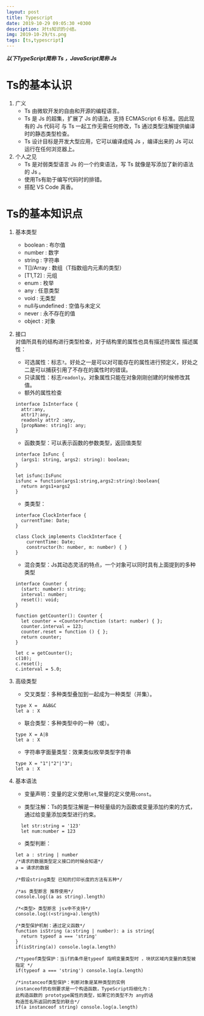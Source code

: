 ```yaml
---
layout: post
title: Typescript
date: 2019-10-29 09:05:30 +0300
description: 对ts知识的小结。
img: 2019-10-29/ts.png 
tags: [ts,typescript]
---
```

***以下TypeScript简称 Ts ，JavaScript简称 Js***  

# Ts的基本认识
1. 广义  
    * Ts 由微软开发的自由和开源的编程语言。
    * Ts 是 Js 的超集，扩展了 Js 的语法，支持 ECMAScript 6 标准。因此现有的 Js 代码可 与 Ts 一起工作无需任何修改，Ts 通过类型注解提供编译时的静态类型检查。
    * Ts 设计目标是开发大型应用，它可以编译成纯 Js ，编译出来的 Js 可以运行在任何浏览器上。  
2. 个人之见
    * Ts 是对弱类型语言 Js 的一个约束语法，写 Ts 就像是写添加了新的语法的 Js 。
    * 使用Ts有助于编写代码时的排错。
    * 搭配 VS Code 真香。

# Ts的基本知识点
  
1. 基本类型
    
    * boolean : 布尔值
    * number : 数字
    * string : 字符串
    * T[]/Array<T> : 数组（T指数组内元素的类型）
    * [T1,T2] : 元组 
    * enum : 枚举
    * any : 任意类型
    * void : 无类型
    * null与undefined : 空值与未定义
    * never : 永不存在的值
    * object : 对象

2. 接口  
  对值所具有的结构进行类型检查，对于结构里的属性也具有描述符属性
  描述属性：
    * 可选属性：标志`?`。好处之一是可以对可能存在的属性进行预定义，好处之二是可以捕获引用了不存在的属性时的错误。
    * 只读属性：标志`readonly`。对象属性只能在对象刚刚创建的时候修改其值。
    * 额外的属性检查
    ```
    interface IsInterface {
      attr:any,
      attr1?:any,
      readonly attr2 :any,
      [propName: string]: any;
    }
    ```
    * 函数类型：可以表示函数的参数类型，返回值类型
    ```
    interface IsFunc {
      (args1: string, args2: string): boolean;
    }

    let isfunc:IsFunc
    isfunc = function(args1:string,args2:string):boolean{
      return args1+args2
    }
    ```
    * 类类型：
    ```
    interface ClockInterface {
      currentTime: Date;
    }

    class Clock implements ClockInterface {
        currentTime: Date;
        constructor(h: number, m: number) { }
    }
    ```
    * 混合类型：Js其动态灵活的特点，一个对象可以同时具有上面提到的多种类型
    ```
    interface Counter {
      (start: number): string;
      interval: number;
      reset(): void;
    }

    function getCounter(): Counter {
      let counter = <Counter>function (start: number) { };
      counter.interval = 123;
      counter.reset = function () { };
      return counter;
    }

    let c = getCounter();
    c(10);
    c.reset();
    c.interval = 5.0;
    ```

3. 高级类型
    
    * 交叉类型：多种类型叠加到一起成为一种类型（并集）。
    ```
    type X =  A&B&C
    let a : X
    ```
    * 联合类型：多种类型中的一种（或）。
    ```
    type X = A|B
    let a : X
    ```
    * 字符串字面量类型：效果类似枚举类型字符串
    ```
    type X = "1"|"2"|"3"; 
    let a : X
    ```

4. 基本语法
    * 变量声明：变量的定义使用`let`,常量的定义使用`const`。

    * 类型注解：Ts的类型注解是一种轻量级的为函数或变量添加约束的方式，通过给变量添加类型进行约束。
    ```
      let str:string = '123'
      let num:number = 123
    ```

    * 类型判断：  
    ```
    let a : string | number
    /*请求的数据类型定义接口的时候会知道*/
    a = 请求的数据
  
    /*假设string类型 已知的打印长度的方法有五种*/

    /*as 类型断言 推荐使用*/
    console.log((a as string).length)

    /*<类型> 类型断言 jsx中不支持*/
    console.log((<string>a).length)

    /*类型保护机制：通过定义函数*/
    function isString (a:string | number): a is string{
      return typeof a === 'string'
    }
    if(isString(a)) console.log(a.length)
    
    /*typeof类型保护：当if的条件是typeof 指明变量类型时 ，块状区域内变量的类型被指定 */
    if(typeof a === 'string') console.log(a.length)

    /*instanceof类型保护：判断对象是某种类型的实例
    instanceof的右侧要求是一个构造函数，TypeScript将细化为：
    此构造函数的 prototype属性的类型，如果它的类型不为 any的话
    构造签名所返回的类型的联合*/
    if(a instanceof string) console.log(a.length)
    
    ```